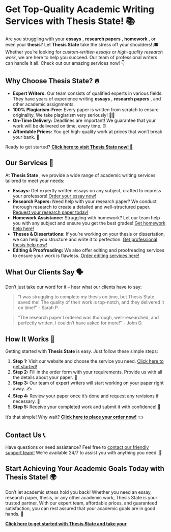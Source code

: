 # Get Top-Quality Academic Writing Services with Thesis State! 📚

Are you struggling with your **essays** , **research papers** , **homework** , or even your **thesis**? Let **Thesis State** take the stress off your shoulders! 🎓 Whether you’re looking for _custom-written essays_ or _high-quality research work_, we are here to help you succeed. Our team of professional writers can handle it all. Check out our amazing services now! 👇

## Why Choose Thesis State? 🔥

- **Expert Writers:** Our team consists of qualified experts in various fields. They have years of experience writing **essays** , **research papers** , and other academic assignments.
- **100% Plagiarism-Free:** Every paper is written from scratch to ensure originality. We take plagiarism very seriously! 🙅‍♂️
- **On-Time Delivery:** Deadlines are important! We guarantee that your work will be delivered on time, every time. ⏰
- **Affordable Prices:** You get high-quality work at prices that won’t break your bank. 💸

Ready to get started? [**Click here to visit Thesis State now! 🚀**](https://tinyurl.com/topessay?keyword=thesis+state)

## Our Services 🌟

At **Thesis State** , we provide a wide range of academic writing services tailored to meet your needs:

- **Essays:** Get expertly written essays on any subject, crafted to impress your professors! [Order your essay now!](https://tinyurl.com/topessay?keyword=thesis+state)
- **Research Papers:** Need help with your research paper? We conduct thorough research to create a detailed and well-structured paper. [Request your research paper today!](https://tinyurl.com/topessay?keyword=thesis+state)
- **Homework Assistance:** Struggling with homework? Let our team help you with any subject and ensure you get the best grades! [Get homework help here!](https://tinyurl.com/topessay?keyword=thesis+state)
- **Theses & Dissertations:** If you’re working on your thesis or dissertation, we can help you structure and write it to perfection. [Get professional thesis help now!](https://tinyurl.com/topessay?keyword=thesis+state)
- **Editing & Proofreading:** We also offer editing and proofreading services to ensure your work is flawless. [Order editing services here!](https://tinyurl.com/topessay?keyword=thesis+state)

## What Our Clients Say 🗣️

Don’t just take our word for it – hear what our clients have to say:

> "I was struggling to complete my thesis on time, but Thesis State saved me! The quality of their work is top-notch, and they delivered it on time!" - Sarah P.

> "The research paper I ordered was thorough, well-researched, and perfectly written. I couldn’t have asked for more!" - John D.

## How It Works 🔄

Getting started with **Thesis State** is easy. Just follow these simple steps:

1. **Step 1:** Visit our website and choose the service you need. [Click here to get started!](https://tinyurl.com/topessay?keyword=thesis+state)
2. **Step 2:** Fill in the order form with your requirements. Provide us with all the details about your paper. 📄
3. **Step 3:** Our team of expert writers will start working on your paper right away. ✍️
4. **Step 4:** Review your paper once it’s done and request any revisions if necessary. 🔄
5. **Step 5:** Receive your completed work and submit it with confidence! 💯

It’s that simple! Why wait? [**Click here to place your order now!**](https://tinyurl.com/topessay?keyword=thesis+state) 👈

## Contact Us 📞

Have questions or need assistance? Feel free to [contact our friendly support team!](https://tinyurl.com/topessay?keyword=thesis+state) We’re available 24/7 to assist you with anything you need. 💬

## Start Achieving Your Academic Goals Today with Thesis State! 🌍

Don’t let academic stress hold you back! Whether you need an essay, research paper, thesis, or any other academic work, Thesis State is your trusted partner. With our expert team, affordable prices, and guaranteed satisfaction, you can rest assured that your academic goals are in good hands. 💪

[**Click here to get started with Thesis State and take your**](https://tinyurl.com/topessay?keyword=thesis+state)
